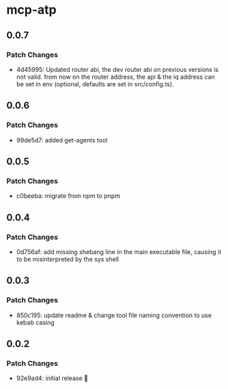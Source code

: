 # mcp-atp

## 0.0.7

### Patch Changes

- 4d45995: Updated router abi, the dev router abi on previous versions is not valid. from now on the router address, the api & the iq address can be set in env (optional, defaults are set in src/config.ts).

## 0.0.6

### Patch Changes

- 99de5d7: added get-agents tool

## 0.0.5

### Patch Changes

- c0beeba: migrate from npm to pnpm

## 0.0.4

### Patch Changes

- 0d756af: add missing shebang line in the main executable file, causing it to be misinterpreted by the sys shell

## 0.0.3

### Patch Changes

- 850c195: update readme & change tool file naming convention to use kebab casing

## 0.0.2

### Patch Changes

- 92e9ad4: initial release 🚀
